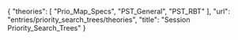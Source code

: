 {
    "theories": [
        "Prio_Map_Specs",
        "PST_General",
        "PST_RBT"
    ],
    "url": "entries/priority_search_trees/theories",
    "title": "Session Priority_Search_Trees"
}
